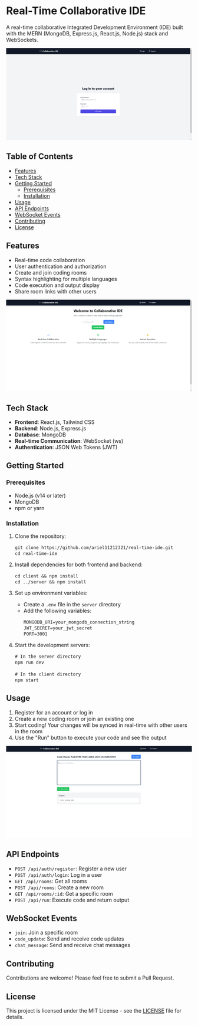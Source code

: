 # Real-Time Collaborative IDE

A real-time collaborative Integrated Development Environment (IDE) built with the MERN (MongoDB, Express.js, React.js, Node.js) stack and WebSockets.

![Login Screen](images/login.png)

## Table of Contents

- [Features](#features)
- [Tech Stack](#tech-stack)
- [Getting Started](#getting-started)
  - [Prerequisites](#prerequisites)
  - [Installation](#installation)
- [Usage](#usage)
- [API Endpoints](#api-endpoints)
- [WebSocket Events](#websocket-events)
- [Contributing](#contributing)
- [License](#license)

## Features

- Real-time code collaboration
- User authentication and authorization
- Create and join coding rooms
- Syntax highlighting for multiple languages
- Code execution and output display
- Share room links with other users

![Home Screen](images/home.png)

## Tech Stack

- **Frontend**: React.js, Tailwind CSS
- **Backend**: Node.js, Express.js
- **Database**: MongoDB
- **Real-time Communication**: WebSocket (ws)
- **Authentication**: JSON Web Tokens (JWT)

## Getting Started

### Prerequisites

- Node.js (v14 or later)
- MongoDB
- npm or yarn

### Installation

1. Clone the repository:
   ```
   git clone https://github.com/ariel11212321/real-time-ide.git
   cd real-time-ide
   ```

2. Install dependencies for both frontend and backend:
   ```
   cd client && npm install
   cd ../server && npm install
   ```

3. Set up environment variables:
   - Create a `.env` file in the `server` directory
   - Add the following variables:
     ```
     MONGODB_URI=your_mongodb_connection_string
     JWT_SECRET=your_jwt_secret
     PORT=3001
     ```

4. Start the development servers:
   ```
   # In the server directory
   npm run dev

   # In the client directory
   npm start
   ```

## Usage

1. Register for an account or log in
2. Create a new coding room or join an existing one
3. Start coding! Your changes will be synced in real-time with other users in the room
4. Use the "Run" button to execute your code and see the output

![Code Editor](images/code.png)

## API Endpoints

- `POST /api/auth/register`: Register a new user
- `POST /api/auth/login`: Log in a user
- `GET /api/rooms`: Get all rooms
- `POST /api/rooms`: Create a new room
- `GET /api/rooms/:id`: Get a specific room
- `POST /api/run`: Execute code and return output

## WebSocket Events

- `join`: Join a specific room
- `code_update`: Send and receive code updates
- `chat_message`: Send and receive chat messages

## Contributing

Contributions are welcome! Please feel free to submit a Pull Request.

## License

This project is licensed under the MIT License - see the [LICENSE](LICENSE) file for details.
